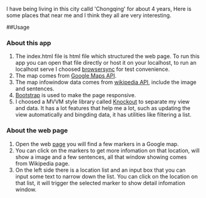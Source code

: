 I have being living in this city calld 'Chongqing' for about 4 years, Here is some places that near me and I think they all are very interesting. 

##Usage

### About this app
1. The index.html file is html file which structured the web page. To run this app you can open that file directly or host it on your localhost, to run an localhost serve I choosed [browsersync](https://www.browsersync.io/) for test convenience.
2. The map comes from [Google Maps API](https://developers.google.com/maps/).
3. The map infowindow data comes from [wikipedia API](https://www.mediawiki.org/w/api.php), include the image and sentences.
4. [Bootstrap](http://getbootstrap.com/) is used to make the page responsive.
3. I choosed a MVVM style library called [Knockout](http://knockoutjs.com/) to separate my view and data. It has a lot features that help me a lot, such as updating the view automatically and bingding data, it has utilities like filtering a list.

### About the web page
1. Open the web [page](https://mogen2014.github.io/Udacity-course/assn-neighborhood-map/) you will find a few markers in a Google map.
2. You can click on the markers to get more infomation on that location, will show a image and a few sentences, all that window showing comes from Wikipedia page.
3. On the left side there is a location list and an input box that you can input some text to narrow down the list. You can click on the location on that list, it will trigger the selected marker to show detail infomation window.